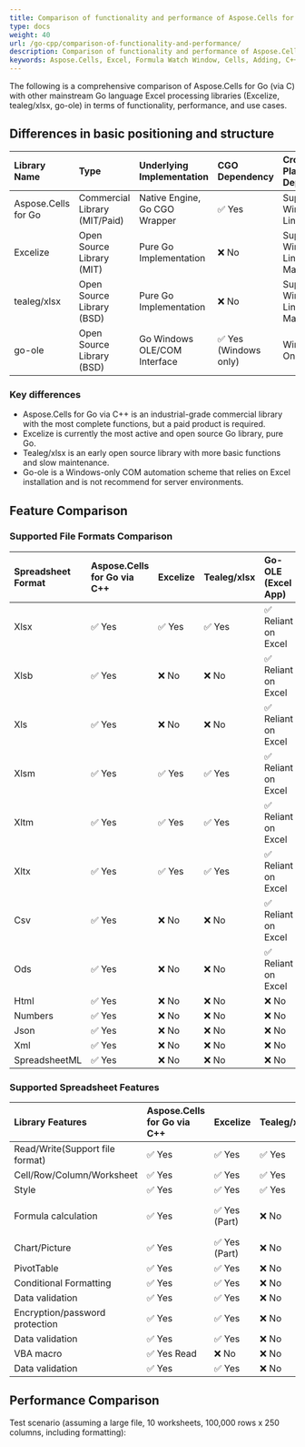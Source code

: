 ```yaml
---
title: Comparison of functionality and performance of Aspose.Cells for Go via C with Excelize, Tealeg/xlsx, and Go-OLE.
type: docs
weight: 40
url: /go-cpp/comparison-of-functionality-and-performance/
description: Comparison of functionality and performance of Aspose.Cells for Go via C with Excelize, Tealeg/xlsx, and Go-OLE.
keywords: Aspose.Cells, Excel, Formula Watch Window, Cells, Adding, C++
---
```


The following is a comprehensive comparison of Aspose.Cells for Go (via C) with other mainstream Go language Excel processing libraries (Excelize, tealeg/xlsx, go-ole) in terms of functionality, performance, and use cases.

## Differences in basic positioning and structure

| Library Name         |   Type                         | Underlying Implementation          |  CGO Dependency          | Cross-Platform Deployment |
| :------------------- | :----------------------------- | :--------------------------------- | :----------------------- | :-----------------------  |
| Aspose.Cells for Go  | Commercial Library (MIT/Paid)  | Native Engine, Go CGO Wrapper      |  ✅  Yes                 | Support for Windows, Linux |
| Excelize             | Open Source Library (MIT)      | Pure Go Implementation             |  ❌  No                  | Support for Windows, Linux, MacOS |
| tealeg/xlsx          | Open Source Library (BSD)      | Pure Go Implementation             |  ❌  No                  | Support for Windows, Linux, MacOS |
| go-ole               | Open Source Library (BSD)      | Go Windows OLE/COM Interface       |  ✅  Yes (Windows only)  | Windows Only |

### Key differences

- Aspose.Cells for Go via C++ is an industrial-grade commercial library with the most complete functions, but a paid product is required.
- Excelize is currently the most active and open source Go library, pure Go.
- Tealeg/xlsx is an early open source library with more basic functions and slow maintenance.
- Go-ole is a Windows-only COM automation scheme that relies on Excel installation and is not recommend for server environments.

## Feature Comparison

### Supported File Formats Comparison

| Spreadsheet Format     |   Aspose.Cells for Go via C++ | Excelize    | Tealeg/xlsx | Go-OLE (Excel App)    |
| :--------------------- | :---------------------------- | :---------- | :---------- | :-------------------  |
| Xlsx                   | ✅ Yes                        | ✅ Yes     | ✅ Yes       | ✅ Reliant on Excel |
| Xlsb                   | ✅ Yes                        | ❌  No     | ❌  No       | ✅ Reliant on Excel |
| Xls                    | ✅ Yes                        | ❌  No     | ❌  No       | ✅ Reliant on Excel |
| Xlsm                   | ✅ Yes                        | ✅ Yes     | ✅ Yes       | ✅ Reliant on Excel |
| Xltm                   | ✅ Yes                        | ✅ Yes     | ✅ Yes       | ✅ Reliant on Excel |
| Xltx                   | ✅ Yes                        | ✅ Yes     | ✅ Yes       | ✅ Reliant on Excel |
| Csv                    | ✅ Yes                        | ❌  No     | ❌  No       | ✅ Reliant on Excel |
| Ods                    | ✅ Yes                        | ❌  No     | ❌  No       | ✅ Reliant on Excel |
| Html                   | ✅ Yes                        | ❌  No     | ❌  No       | ❌  No              |
| Numbers                | ✅ Yes                        | ❌  No     | ❌  No       | ❌  No              |
| Json                   | ✅ Yes                        | ❌  No     | ❌  No       | ❌  No              |
| Xml                    | ✅ Yes                        | ❌  No     | ❌  No       | ❌  No              |
| SpreadsheetML          | ✅ Yes                        | ❌  No     | ❌  No       | ❌  No              |

### Supported Spreadsheet Features

| Library Features                 |   Aspose.Cells for Go via C++ | Excelize         | Tealeg/xlsx | Go-OLE (Excel App) |
| :----------------------------    | :---------------------------- | :--------------- | :---------- | :----------  |
| Read/Write(Support file format)  | ✅ Yes                        | ✅ Yes          | ✅ Yes     | ✅ Yes   |
| Cell/Row/Column/Worksheet        | ✅ Yes                        | ✅ Yes          | ✅ Yes     | ✅ Yes   |
| Style                            | ✅ Yes                        | ✅ Yes          | ✅ Yes     | ✅ Yes   |
| Formula calculation              | ✅ Yes                        | ✅ Yes (Part)   | ❌  No     | ✅ Yes (calculated by Excel)  |
| Chart/Picture                    | ✅ Yes                        | ✅ Yes (Part)   | ❌  No     | ✅ Yes   |
| PivotTable                       | ✅ Yes                        | ✅ Yes          | ❌  No     | ✅ Yes   |
| Conditional Formatting           | ✅ Yes                        | ✅ Yes          | ❌  No     | ✅ Yes   |
| Data validation                  | ✅ Yes                        | ✅ Yes          | ❌  No     | ✅ Yes   |
| Encryption/password protection   | ✅ Yes                        | ✅ Yes          | ❌  No     | ✅ Yes   |
| Data validation                  | ✅ Yes                        | ✅ Yes          | ❌  No     | ✅ Yes   |
| VBA macro                        | ✅ Yes Read                   | ❌  No          | ❌  No     | ✅ Yes   |
| Data validation                  | ✅ Yes                        | ✅ Yes          | ❌  No     | ✅ Yes   |

## Performance Comparison

Test scenario (assuming a large file, 10 worksheets, 100,000 rows x 250 columns, including formatting):
